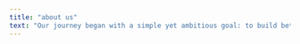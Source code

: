 ```yaml
---
title: "about us"
text: "Our journey began with a simple yet ambitious goal: to build better spaces that enhance lives and empower dreams. Over the years, we've honed our expertise, expanded our capabilities, and earned the trust of countless clients who rely on us to bring their visions to life. "
---
```

